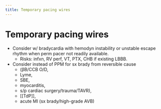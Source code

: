 ```yaml
---
title: Temporary pacing wires
---
```


# Temporary pacing wires

- Consider w/ bradycardia with hemodyn instability or unstable escape rhythm when perm pacer not readily available.
  - Risks: infxn, RV perf, VT, PTX, CHB if existing LBBB.
- Consider instead of PPM for sx brady from reversible cause
  - (βB/CCB O/D,
  - Lyme,
  - SBE,
  - myocarditis,
  - s/p cardiac surgery/trauma/TAVR),
  - [[TdP]],
  - acute MI (sx brady/high-grade AVB)

